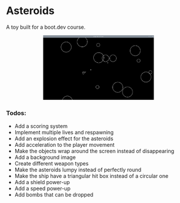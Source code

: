 # Asteroids

A toy built for a boot.dev course.

<p align="center">
  <img width="60%" height="auto" src="readme.png">
</p>

### Todos:

* Add a scoring system
* Implement multiple lives and respawning
* Add an explosion effect for the asteroids
* Add acceleration to the player movement
* Make the objects wrap around the screen instead of disappearing
* Add a background image
* Create different weapon types
* Make the asteroids lumpy instead of perfectly round
* Make the ship have a triangular hit box instead of a circular one
* Add a shield power-up
* Add a speed power-up
* Add bombs that can be dropped

